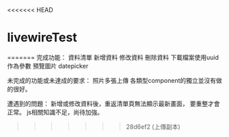 <<<<<<< HEAD
# livewireTest
=======
完成功能：
資料清單
新增資料
修改資料
刪除資料
下載檔案使用uuid作為參數
預覽圖片
datepicker

未完成的功能或未達成的要求：
照片多張上傳
各類型component的獨立並沒有做的很好。

遭遇到的問題：
新增或修改資料後，重返清單頁無法顯示最新畫面，
要重整才會正常。
js相關知識不足，尚待加強。
>>>>>>> 28d6ef2 (上傳副本)
